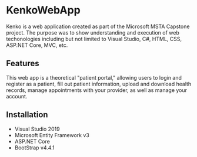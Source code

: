 # KenkoWebApp
Kenko is a web application created as part of the Microsoft MSTA Capstone project. 
The purpose was to show understanding and execution of web techonologies including but not limited to Visual Studio, C#, HTML, CSS, ASP.NET Core, MVC, etc. 

## Features
This web app is a theoretical "patient portal," allowing users to login and register as a patient, fill out patient information, upload and download health records, manage appointments with your provider, as well as manage your account. 

## Installation 
* Visual Studio 2019 
* Microsoft Entity Framework v3
* ASP.NET Core 
* BootStrap v4.4.1
